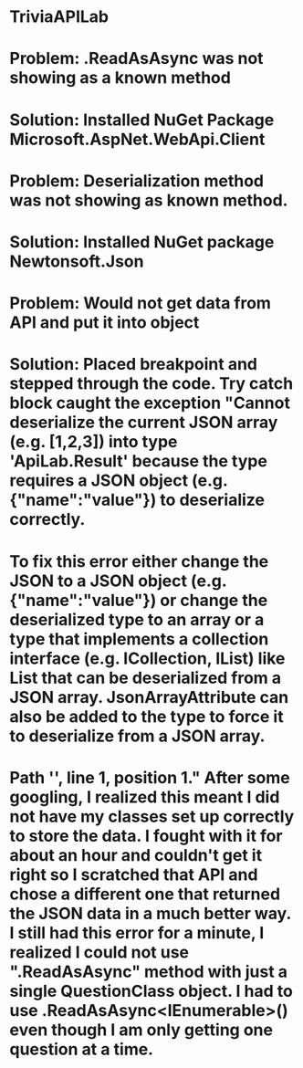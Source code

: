 # TriviaAPILab
# Problem: .ReadAsAsync was not showing as a known method
# Solution: Installed NuGet Package Microsoft.AspNet.WebApi.Client

# Problem: Deserialization method was not showing as known method. 
# Solution: Installed NuGet package Newtonsoft.Json

# Problem: Would not get data from API and put it into object
# Solution: Placed breakpoint and stepped through the code. Try catch block caught the exception "Cannot deserialize the current JSON array (e.g. [1,2,3]) into type 'ApiLab.Result' because the type requires a JSON object (e.g. {"name":"value"}) to deserialize correctly.
# To fix this error either change the JSON to a JSON object (e.g. {"name":"value"}) or change the deserialized type to an array or a type that implements a collection interface (e.g. ICollection, IList) like List<T> that can be deserialized from a JSON array. JsonArrayAttribute can also be added to the type to force it to deserialize from a JSON array.
# Path '', line 1, position 1." After some googling, I realized this meant I did not have my classes set up correctly to store the data. I fought with it for about an hour and couldn't get it right so I scratched that API and chose a different one that returned the JSON data in a much better way. I still had this error for a minute, I realized I could not use ".ReadAsAsync" method with just a single QuestionClass object. I had to use  .ReadAsAsync<IEnumerable<Questions>>() even though I am only getting one question at a time. 
